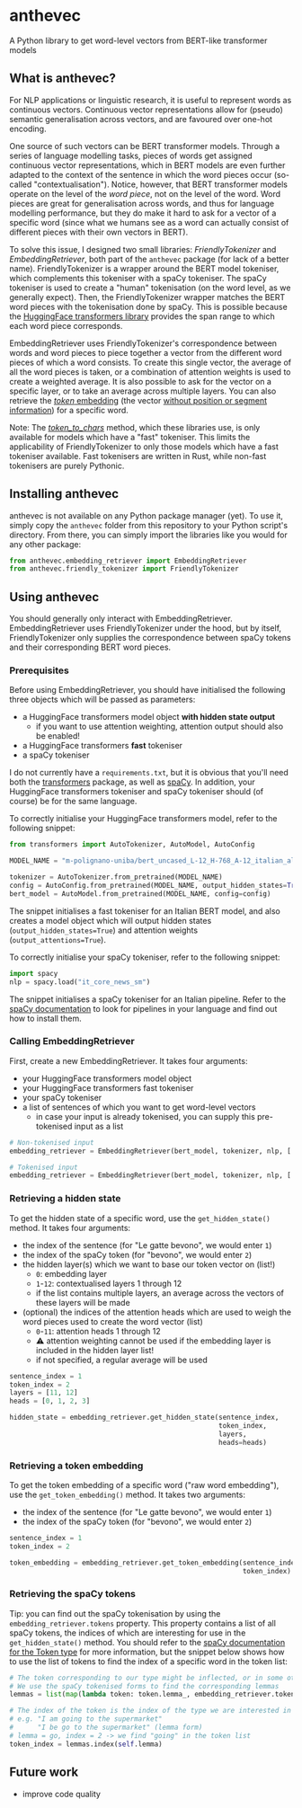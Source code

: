 # anthevec
A Python library to get word-level vectors from BERT-like transformer models

## What is anthevec?

For NLP applications or linguistic research, it is useful to represent words as continuous vectors. Continuous vector representations allow for (pseudo) semantic generalisation across vectors, and are favoured over one-hot encoding.

One source of such vectors can be BERT transformer models. Through a series of language modelling tasks, pieces of words get assigned continuous vector representations, which in BERT models are even further adapted to the context of the sentence in which the word pieces occur (so-called "contextualisation"). Notice, however, that BERT transformer models operate on the level of the *word piece*, not on the level of the word. Word pieces are great for generalisation across words, and thus for language modelling performance, but they do make it hard to ask for a vector of a specific word (since what we humans see as a word can actually consist of different pieces with their own vectors in BERT).

To solve this issue, I designed two small libraries: *FriendlyTokenizer* and *EmbeddingRetriever*, both part of the `anthevec` package (for lack of a better name). FriendlyTokenizer is a wrapper around the BERT model tokeniser, which complements this tokeniser with a spaCy tokeniser. The spaCy tokeniser is used to create a "human" tokenisation (on the word level, as we generally expect). Then, the FriendlyTokenizer wrapper matches the BERT word pieces with the tokenisation done by spaCy. This is possible because the [HuggingFace transformers library](https://huggingface.co/docs/transformers/index) provides the span range to which each word piece corresponds.

EmbeddingRetriever uses FriendlyTokenizer's correspondence between words and word pieces to piece together a vector from the different word pieces of which a word consists. To create this single vector, the average of all the word pieces is taken, or a combination of attention weights is used to create a weighted average. It is also possible to ask for the vector on a specific layer, or to take an average across multiple layers. You can also retrieve the [*token* embedding](https://anthe.sevenants.net/post/bert-token-embeddings) (the vector [without position or segment information](https://anthe.sevenants.net/post/bert-static-embeddings)) for a specific word.

Note: The [*token\_to\_chars*](https://huggingface.co/docs/transformers/main_classes/tokenizer\#transformers.BatchEncoding.token_to_chars) method, which these libraries use, is only available for models which have a "fast" tokeniser. This limits the applicability of FriendlyTokenizer to only those models which have a fast tokeniser available. Fast tokenisers are written in Rust, while non-fast tokenisers are purely Pythonic.

## Installing anthevec

anthevec is not available on any Python package manager (yet). To use it, simply copy the `anthevec` folder from this repository to your Python script's directory. From there, you can simply import the libraries like you would for any other package:

```python
from anthevec.embedding_retriever import EmbeddingRetriever
from anthevec.friendly_tokenizer import FriendlyTokenizer
```

## Using anthevec

You should generally only interact with EmbeddingRetriever. EmbeddingRetriever uses FriendlyTokenizer under the hood, but by itself, FriendlyTokenizer only supplies the correspondence between spaCy tokens and their corresponding BERT word pieces.

### Prerequisites

Before using EmbeddingRetriever, you should have initialised the following three objects which will be passed as parameters:

- a HuggingFace transformers model object **with hidden state output**
	- if you want to use attention weighting, attention output should also be enabled!
- a HuggingFace transformers **fast** tokeniser
- a spaCy tokeniser

I do not currently have a `requirements.txt`, but it is obvious that you'll need both the [transformers](https://github.com/huggingface/transformers) package, as well as [spaCy](https://github.com/explosion/spaCy). In addition, your HuggingFace transformers tokeniser and spaCy tokeniser should (of course) be for the same language.

To correctly initialise your HuggingFace transformers model, refer to the following snippet:
```python
from transformers import AutoTokenizer, AutoModel, AutoConfig

MODEL_NAME = "m-polignano-uniba/bert_uncased_L-12_H-768_A-12_italian_alb3rt0"

tokenizer = AutoTokenizer.from_pretrained(MODEL_NAME)
config = AutoConfig.from_pretrained(MODEL_NAME, output_hidden_states=True, output_attentions=True)
bert_model = AutoModel.from_pretrained(MODEL_NAME, config=config)
```
The snippet initialises a fast tokeniser for an Italian BERT model, and also creates a model object which will output hidden states (`output_hidden_states=True`) and attention weights (`output_attentions=True`).

To correctly initialise your spaCy tokeniser, refer to the following snippet:
```python
import spacy
nlp = spacy.load("it_core_news_sm")
```
The snippet initialises a spaCy tokeniser for an Italian pipeline. Refer to the [spaCy documentation](https://spacy.io/usage/models) to look for pipelines in your language and find out how to install them.

### Calling EmbeddingRetriever

First, create a new EmbeddingRetriever. It takes four arguments:

- your HuggingFace transformers model object
- your HuggingFace transformers fast tokeniser
- your spaCy tokeniser
- a list of sentences of which you want to get word-level vectors
	- in case your input is already tokenised, you can supply this pre-tokenised input as a list

```python
# Non-tokenised input
embedding_retriever = EmbeddingRetriever(bert_model, tokenizer, nlp, [ "Il gatto beve", "Le gatte bevono" ])

# Tokenised input
embedding_retriever = EmbeddingRetriever(bert_model, tokenizer, nlp, [ ["Il", "gatto", "beve"], ["Le", "gatte", "bevono"] ])
```

### Retrieving a hidden state

To get the hidden state of a specific word, use the `get_hidden_state()` method. It takes four arguments:

- the index of the sentence (for "Le gatte bevono", we would enter `1`)
- the index of the spaCy token (for "bevono", we would enter `2`)
- the hidden layer(s) which we want to base our token vector on (list!)
	- `0`: embedding layer
	- `1`-`12`: contextualised layers 1 through 12
	- if the list contains multiple layers, an average across the vectors of these layers will be made
- (optional) the indices of the attention heads which are used to weigh the word pieces used to create the word vector (list)
	- `0`-`11`: attention heads 1 through 12
	- ⚠ attention weighting cannot be used if the embedding layer is included in the hidden layer list!
	- if not specified, a regular average will be used

```python
sentence_index = 1
token_index = 2
layers = [11, 12]
heads = [0, 1, 2, 3]

hidden_state = embedding_retriever.get_hidden_state(sentence_index,
                                                    token_index,
                                                    layers,
                                                    heads=heads)
```

### Retrieving a token embedding

To get the token embedding of a specific word ("raw word embedding"), use the `get_token_embedding()` method. It takes two arguments:

- the index of the sentence (for "Le gatte bevono", we would enter `1`)
- the index of the spaCy token (for "bevono", we would enter `2`)

```python
sentence_index = 1
token_index = 2

token_embedding = embedding_retriever.get_token_embedding(sentence_index,
                                                          token_index)
```

### Retrieving the spaCy tokens

Tip: you can find out the spaCy tokenisation by using the `embedding_retriever.tokens` property. This property contains a list of all spaCy tokens, the indices of which are interesting for use in the `get_hidden_state()` method. You should refer to the [spaCy documentation for the Token type](https://spacy.io/api/token) for more information, but the snippet below shows how to use the list of tokens to find the index of a specific word in the token list:

```python
# The token corresponding to our type might be inflected, or in some other form.
# We use the spaCy tokenised forms to find the corresponding lemmas
lemmas = list(map(lambda token: token.lemma_, embedding_retriever.tokens[sentence_index]))

# The index of the token is the index of the type we are interested in
# e.g. "I am going to the supermarket"
#      "I be go to the supermarket" (lemma form)
# lemma = go, index = 2 -> we find "going" in the token list
token_index = lemmas.index(self.lemma)
```

## Future work

- improve code quality